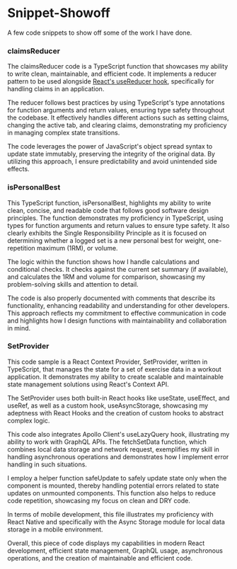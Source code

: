 # Snippet-Showoff
A few code snippets to show off some of the work I have done.

### claimsReducer

The claimsReducer code is a TypeScript function that showcases my ability to write clean, maintainable, and efficient code. It implements a reducer pattern to be used alongside [React's useReducer hook](https://react.dev/reference/react/useReducer), specifically for handling claims in an application.

The reducer follows best practices by using TypeScript's type annotations for function arguments and return values, ensuring type safety throughout the codebase. It effectively handles different actions such as setting claims, changing the active tab, and clearing claims, demonstrating my proficiency in managing complex state transitions.

The code leverages the power of JavaScript's object spread syntax to update state immutably, preserving the integrity of the original data. By utilizing this approach, I ensure predictability and avoid unintended side effects.

### isPersonalBest

This TypeScript function, isPersonalBest, highlights my ability to write clean, concise, and readable code that follows good software design principles. The function demonstrates my proficiency in TypeScript, using types for function arguments and return values to ensure type safety. It also clearly exhibits the Single Responsibility Principle as it is focused on determining whether a logged set is a new personal best for weight, one-repetition maximum (1RM), or volume.

The logic within the function shows how I handle calculations and conditional checks. It checks against the current set summary (if available), and calculates the 1RM and volume for comparison, showcasing my problem-solving skills and attention to detail.

The code is also properly documented with comments that describe its functionality, enhancing readability and understanding for other developers. This approach reflects my commitment to effective communication in code and highlights how I design functions with maintainability and collaboration in mind.

### SetProvider

This code sample is a React Context Provider, SetProvider, written in TypeScript, that manages the state for a set of exercise data in a workout application. It demonstrates my ability to create scalable and maintainable state management solutions using React's Context API.

The SetProvider uses both built-in React hooks like useState, useEffect, and useRef, as well as a custom hook, useAsyncStorage, showcasing my adeptness with React Hooks and the creation of custom hooks to abstract complex logic.

This code also integrates Apollo Client's useLazyQuery hook, illustrating my ability to work with GraphQL APIs. The fetchSetData function, which combines local data storage and network request, exemplifies my skill in handling asynchronous operations and demonstrates how I implement error handling in such situations.

I employ a helper function safeUpdate to safely update state only when the component is mounted, thereby handling potential errors related to state updates on unmounted components. This function also helps to reduce code repetition, showcasing my focus on clean and DRY code.

In terms of mobile development, this file illustrates my proficiency with React Native and specifically with the Async Storage module for local data storage in a mobile environment.

Overall, this piece of code displays my capabilities in modern React development, efficient state management, GraphQL usage, asynchronous operations, and the creation of maintainable and efficient code.
